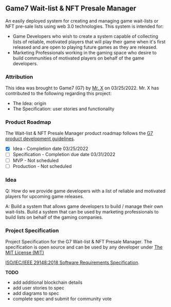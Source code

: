 ## Game7 Wait-list & NFT Presale Manager
An easily deployed system for creating and managing game wait-lists or NFT pre-sale lists using web 3.0 technologies. This system is intended for:
* Game Developers who wish to create a system capable of collecting lists of reliable, motivated players that will play their game when it's first released and are open to playing future games as they are released. 
* Marketing Professionals working in the gaming space who desire to build communities of motivated players on behalf of the game developers.

### Attribution
This idea was brought to Game7 (G7) by [Mr. X](asdasd) on 03/25/2022. Mr. X has contributed to the following regarding this project:
* The Idea: origin
* The Specification: user stories and functionality

### Product Roadmap
The Wait-list & NFT Presale Manager product roadmap follows the [G7 product development guidelines](https://github.com/G7DAO/g7-guidelines).

- [x] Idea - Completion date 03/25/2022
- [ ] Specification - Completion due date 03/31/2022
- [ ] MVP - Not scheduled
- [ ] Production - Not scheduled

### Idea
Q: How do we provide game developers with a list of reliable and motivated players for upcoming game releases.

A: Build a system that allows game developers to build / manage their own wait-lists. Build a system that can be used by marketing professionals to build lists on behalf of the gaming companies.


### Project Specification
Project Specification for the G7 Wait-list & NFT Presale Manager. The specification is open source and can be used by any developer under [The MIT License (MIT)](https://mit-license.org/) 

[ISO/IEC/IEEE 29148:2018 Software Requirements Specification](https://github.com/G7DAO/g7-waiting-list-manager/blob/main/SRS.md).


**TODO**
 - add additional blockchain details
 - add user stories to spec
 - add diagrams to spec
 - complete spec and submit for community vote

